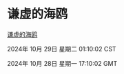 # 谦虚的海鸥
[谦虚的海鸥](http://219.139.197.74:56308/qxdho/course/base/hotlink/index.php)

2024年 10月 29日 星期二 01:10:02 CST

2024年 10月 28日 星期一 17:10:02 GMT
